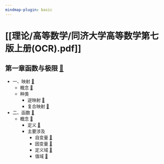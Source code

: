 ```yaml
---
mindmap-plugin: basic
---
```


# [[理论/高等数学/同济大学高等数学第七版上册(OCR).pdf]]

## 第一章函数与极限 [📌](obsidian://jump-to-pdf?id=0919bf32-950d-fc01&annotate=4a4f1e6a-7939-c48f)
- 一、映射 [📌](obsidian://jump-to-pdf?id=0919bf32-950d-fc01&annotate=e7789a93-5599-94c6)
    - 概念 [📌](obsidian://jump-to-pdf?id=0919bf32-950d-fc01&annotate=66d6e295-1b23-2084)
    - 种类
        - 逆映射 [📌](obsidian://jump-to-pdf?id=0919bf32-950d-fc01&annotate=d0c231eb-556e-a3eb)
        - 复合映射 [📌](obsidian://jump-to-pdf?id=0919bf32-950d-fc01&annotate=e689c557-3a13-628c)
- 二、函数 [📌](obsidian://jump-to-pdf?id=0919bf32-950d-fc01&annotate=dc0db52e-db21-fe28)
    - 概念 [📌](obsidian://jump-to-pdf?id=0919bf32-950d-fc01&annotate=9957d386-537e-dfba)
        - 定义 [📌](obsidian://jump-to-pdf?id=0919bf32-950d-fc01&annotate=e541e0d4-e4f7-ac08)
        - 主要涉及
            - 自变量 [📌](obsidian://jump-to-pdf?id=0919bf32-950d-fc01&annotate=b7caa063-3f52-aeae)
            - 因变量 [📌](obsidian://jump-to-pdf?id=0919bf32-950d-fc01&annotate=edb16d64-2214-36a7)
            - 定义域 [📌](obsidian://jump-to-pdf?id=0919bf32-950d-fc01&annotate=9ed6a756-5e69-bf55)
            - 值域 [📌](obsidian://jump-to-pdf?id=0919bf32-950d-fc01&annotate=c5593896-2bcf-19c0)